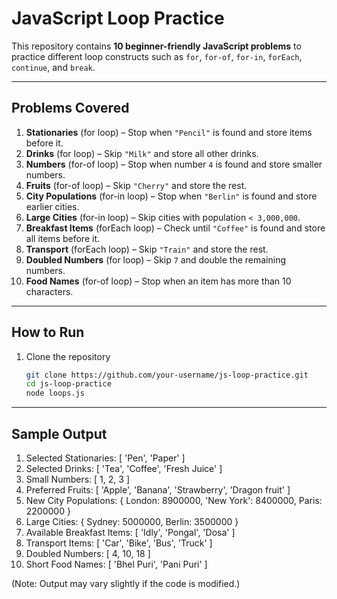 # JavaScript Loop Practice
This repository contains **10 beginner-friendly JavaScript problems** to practice different loop constructs such as `for`, `for-of`, `for-in`, `forEach`, `continue`, and `break`.

---

## Problems Covered

1. **Stationaries** (for loop) – Stop when `"Pencil"` is found and store items before it.  
2. **Drinks** (for loop) – Skip `"Milk"` and store all other drinks.  
3. **Numbers** (for-of loop) – Stop when number `4` is found and store smaller numbers.  
4. **Fruits** (for-of loop) – Skip `"Cherry"` and store the rest.  
5. **City Populations** (for-in loop) – Stop when `"Berlin"` is found and store earlier cities.  
6. **Large Cities** (for-in loop) – Skip cities with population `< 3,000,000`.  
7. **Breakfast Items** (forEach loop) – Check until `"Coffee"` is found and store all items before it.  
8. **Transport** (forEach loop) – Skip `"Train"` and store the rest.  
9. **Doubled Numbers** (for loop) – Skip `7` and double the remaining numbers.  
10. **Food Names** (for-of loop) – Stop when an item has more than 10 characters.

---

## How to Run

1. Clone the repository  
   ```bash
   git clone https://github.com/your-username/js-loop-practice.git
   cd js-loop-practice
   node loops.js
   ```

---

## Sample Output

1. Selected Stationaries:  [ 'Pen', 'Paper' ]
2. Selected Drinks:  [ 'Tea', 'Coffee', 'Fresh Juice' ]
3. Small Numbers:  [ 1, 2, 3 ]
4. Preferred Fruits:  [ 'Apple', 'Banana', 'Strawberry', 'Dragon fruit' ]
5. New City Populations:  { London: 8900000, 'New York': 8400000, Paris: 2200000 }
6. Large Cities:  { Sydney: 5000000, Berlin: 3500000 }
7. Available Breakfast Items:  [ 'Idly', 'Pongal', 'Dosa' ]
8. Transport Items:  [ 'Car', 'Bike', 'Bus', 'Truck' ]
9. Doubled Numbers:  [ 4, 10, 18 ]
10. Short Food Names:  [ 'Bhel Puri', 'Pani Puri' ]

(Note: Output may vary slightly if the code is modified.)
